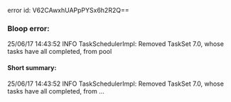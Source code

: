 error id: V62CAwxhUAPpPYSx6h2R2Q==
### Bloop error:

25/06/17 14:43:52 INFO TaskSchedulerImpl: Removed TaskSet 7.0, whose tasks have all completed, from pool
#### Short summary: 

25/06/17 14:43:52 INFO TaskSchedulerImpl: Removed TaskSet 7.0, whose tasks have all completed, from ...